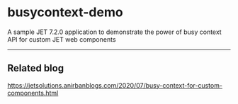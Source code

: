 # busycontext-demo
A sample JET 7.2.0 application to demonstrate the power of busy context API for custom JET web components  

- - - -

## Related blog
https://jetsolutions.anirbanblogs.com/2020/07/busy-context-for-custom-components.html  

